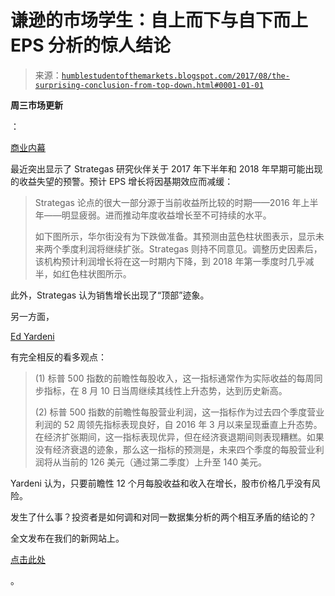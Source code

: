 <!--yml

分类：未分类

日期：2024-05-18 02:49:45

-->

# 谦逊的市场学生：自上而下与自下而上 EPS 分析的惊人结论

> 来源：[`humblestudentofthemarkets.blogspot.com/2017/08/the-surprising-conclusion-from-top-down.html#0001-01-01`](https://humblestudentofthemarkets.blogspot.com/2017/08/the-surprising-conclusion-from-top-down.html#0001-01-01)

**周三市场更新**

：

[商业内幕](http://www.businessinsider.com/stock-market-news-earnings-growth-bull-market-pillar-crumbling-2017-8)

最近突出显示了 Strategas 研究伙伴关于 2017 年下半年和 2018 年早期可能出现的收益失望的预警。预计 EPS 增长将因基期效应而减缓：

> Strategas 论点的很大一部分源于当前收益所比较的时期——2016 年上半年——明显疲弱。进而推动年度收益增长至不可持续的水平。
> 
> 如下图所示，华尔街没有为下跌做准备。其预测由蓝色柱状图表示，显示未来两个季度利润将继续扩张。Strategas 则持不同意见。调整历史因素后，该机构预计利润增长将在这一时期内下降，到 2018 年第一季度时几乎减半，如红色柱状图所示。

此外，Strategas 认为销售增长出现了“顶部”迹象。

另一方面，

[Ed Yardeni](http://blog.yardeni.com/2017/08/s-500-earnings-shining.html)

有完全相反的看多观点：

> (1) 标普 500 指数的前瞻性每股收入，这一指标通常作为实际收益的每周同步指标，在 8 月 10 日当周继续其线性上升态势，达到历史新高。
> 
> (2) 标普 500 指数的前瞻性每股营业利润，这一指标作为过去四个季度营业利润的 52 周领先指标表现良好，自 2016 年 3 月以来呈现垂直上升态势。在经济扩张期间，这一指标表现优异，但在经济衰退期间则表现糟糕。如果没有经济衰退的迹象，那么这一指标的预测是，未来四个季度的每股营业利润将从当前的 126 美元（通过第二季度）上升至 140 美元。

Yardeni 认为，只要前瞻性 12 个月每股收益和收入在增长，股市价格几乎没有风险。

发生了什么事？投资者是如何调和对同一数据集分析的两个相互矛盾的结论的？

全文发布在我们的新网站上。

[点击此处](https://humblestudentofthemarkets.com/2017/08/30/the-surprising-conclusion-from-top-down-vs-bottom-up-eps-analysis/)

。
